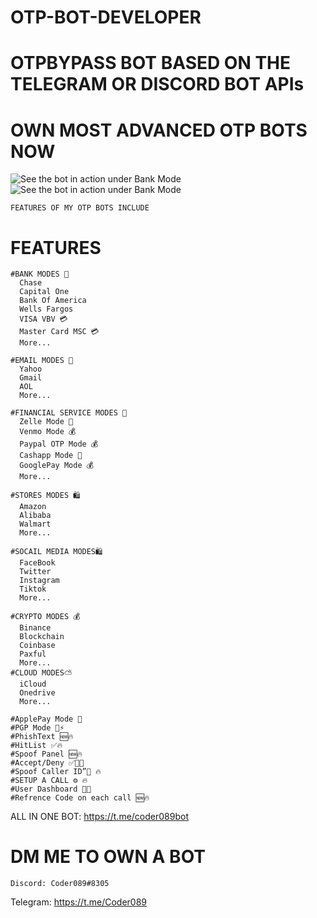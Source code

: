 # OTP-BOT-DEVELOPER

  # OTPBYPASS BOT BASED ON THE TELEGRAM OR DISCORD BOT APIs

  # OWN MOST ADVANCED OTP BOTS NOW
  
![See the bot in action under Bank Mode](https://user-images.githubusercontent.com/117955242/218443550-f28fed1b-b945-4061-993e-0f91ddd95fd3.jpeg)
![See the bot in action under Bank Mode](https://user-images.githubusercontent.com/117955242/218444021-5e9b52e6-01a4-4fa7-8c9a-2ee4d3f9207f.png)
    
    FEATURES OF MY OTP BOTS INCLUDE
    
  # FEATURES
    #BANK MODES 🏦
      Chase
      Capital One
      Bank Of America
      Wells Fargos
      VISA VBV 💳
      Master Card MSC 💳
      More...
    
    #EMAIL MODES 📧
      Yahoo
      Gmail
      AOL
      More...

    #FINANCIAL SERVICE MODES 📧
      Zelle Mode 🏦
      Venmo Mode 💰
      Paypal OTP Mode 💰
      Cashapp Mode 💸
      GooglePay Mode 💰
      More...
      
    #STORES MODES 🛍
      Amazon
      Alibaba
      Walmart
      More...
     
    #SOCAIL MEDIA MODES🛍
      FaceBook
      Twitter
      Instagram
      Tiktok
      More...
      
    #CRYPTO MODES 💰
      Binance
      Blockchain
      Coinbase
      Paxful
      More...
    #CLOUD MODES⛅️
      iCloud
      Onedrive
      More...
      
    #ApplePay Mode 🍏
    #PGP Mode 📱⚡️
    #PhishText 🆕🔥
    #HitList ✅🔥
    #Spoof Panel 🆕🔥
    #Accept/Deny ✅📱🔥
    #Spoof Caller ID”🤡 🔥
    #SETUP A CALL ⚙️ 🔥
    #User Dashboard 📱🔥
    #Refrence Code on each call 🆕🔥
    
ALL IN ONE BOT: https://t.me/coder089bot
    
   # DM ME TO OWN A BOT
    Discord: Coder089#8305
Telegram: https://t.me/Coder089

 
